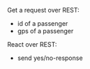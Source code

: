 Get a request over REST:
- id of a passenger
- gps of a passenger

React over REST:
- send yes/no-response
